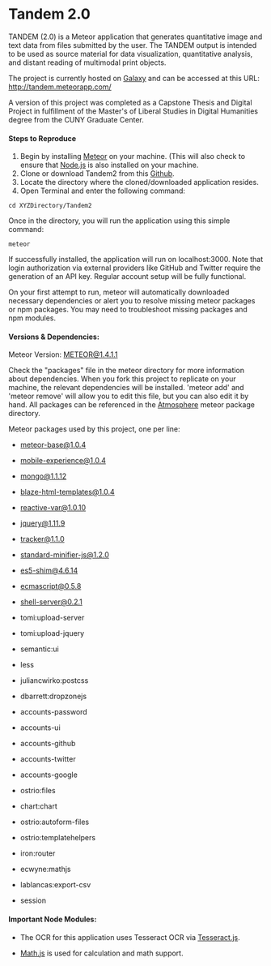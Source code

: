 # Tandem 2.0

TANDEM (2.0) is a Meteor application that generates quantitative image and text data from files submitted by the user. The TANDEM output is intended to be used as source material for data visualization, quantitative analysis, and distant reading of multimodal print objects.

The project is currently hosted on [Galaxy](https://galaxy.meteor.com/) and can be accessed at this URL:
http://tandem.meteorapp.com/

A version of this project was completed as a Capstone Thesis and Digital Project in fulfillment of the Master's of Liberal Studies in Digital Humanities degree from the CUNY Graduate Center.

#### Steps to Reproduce

1. Begin by installing [Meteor](https://www.meteor.com/) on your machine. (This will also check to ensure that [Node.js](https://nodejs.org/en/) is also installed on your machine.
2. Clone or download Tandem2 from this [Github]( https://github.com/CVDH4/Tandem2).
3. Locate the directory where the cloned/downloaded application resides. 
4. Open Terminal and enter the following command:

```
cd XYZDirectory/Tandem2
```

Once in the directory, you will run the application using this simple command:

```
meteor
```

If successfully installed, the application will run on localhost:3000. Note that login authorization via external providers like GitHub and Twitter require the generation of an API key. Regular account setup will be fully functional.

On your first attempt to run, meteor will automatically downloaded necessary dependencies or alert you to resolve missing meteor packages or npm packages. You may need to troubleshoot missing packages and npm modules.

#### Versions & Dependencies:

Meteor Version: METEOR@1.4.1.1

Check the "packages" file in the meteor directory for more information about dependencies. When you fork this project to replicate on your machine, the relevant dependencies will be installed. 'meteor add' and 'meteor remove' will allow you to edit this file, but you can also edit it by hand. All packages can be referenced in the [Atmosphere](https://atmospherejs.com) meteor package directory.

Meteor packages used by this project, one per line:

+ meteor-base@1.0.4

+ mobile-experience@1.0.4

+ mongo@1.1.12 

+ blaze-html-templates@1.0.4

+ reactive-var@1.0.10

+ jquery@1.11.9

+ tracker@1.1.0

+ standard-minifier-js@1.2.0

+ es5-shim@4.6.14

+ ecmascript@0.5.8

+ shell-server@0.2.1

+ tomi:upload-server

+ tomi:upload-jquery

+ semantic:ui

+ less

+ juliancwirko:postcss

+ dbarrett:dropzonejs

+ accounts-password

+ accounts-ui

+ accounts-github

+ accounts-twitter

+ accounts-google

+ ostrio:files

+ chart:chart

+ ostrio:autoform-files

+ ostrio:templatehelpers

+ iron:router

+ ecwyne:mathjs

+ lablancas:export-csv

+ session


#### Important Node Modules:

+ The OCR for this application uses Tesseract OCR via [Tesseract.js](http://tesseract.projectnaptha.com/).



+ [Math.js](www.mathjs.org) is used for calculation and math support.

